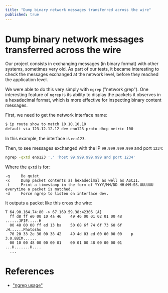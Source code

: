 ```yaml
---
title: "Dump binary network messages transferred across the wire"
published: true
---
```


# Dump binary network messages transferred across the wire

Our project consists in exchanging messages (in binary format) with other systems, sometimes very old. As part of our tests, it became interesting to check the messages exchanged at the network level, before they reached the application level.

We were able to do this very simply with `ngrep` ("network grep"). One interesting feature of `ngrep` is its ability to display the packets it observes in a hexadecimal format, which is more effective for inspecting binary content messages.

First, we need to get the network interface name:

```bash
$ ip route show to match 10.10.10.10
default via 123.12.12.12 dev eno123 proto dhcp metric 100
```

In this example, the interface is `eno123`.

Then, to see messages exchanged with the IP `99.999.999.999` and port `1234`:

```bash
ngrep -qxtd eno123 '.' 'host 99.999.999.999 and port 1234'
```

Where the `qxtd` is for:

```
-q     Be quiet
-x     Dump packet contents as hexadecimal as well as ASCII.
-t     Print a timestamp in the form of YYYY/MM/DD HH:MM:SS.UUUUUU everytime a packet is matched.
-d     Force ngrep to listen on interface dev.
```

It outputs a packet like this cross the wire:

```
T 64.90.164.74:80 -> 67.169.59.38:42306 [A]
  ff d8 ff e0 00 10 4a 46    49 46 00 01 02 01 00 48    ......JFIF.....H
  00 48 00 00 ff ed 13 ba    50 68 6f 74 6f 73 68 6f    .H......Photosho
  70 20 33 2e 30 00 38 42    49 4d 03 ed 00 00 00 00    p 3.0.8BIM......
  00 10 00 48 00 00 00 01    00 01 00 48 00 00 00 01    ...H.......H....
  ...
```

# References

- ["ngrep usage"](http://ngrep.sourceforge.net/usage.html)

